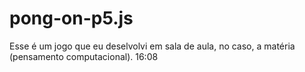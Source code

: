 # pong-on-p5.js
Esse é um jogo que eu deselvolvi em sala de aula, no caso, a matéria (pensamento computacional). 16:08

